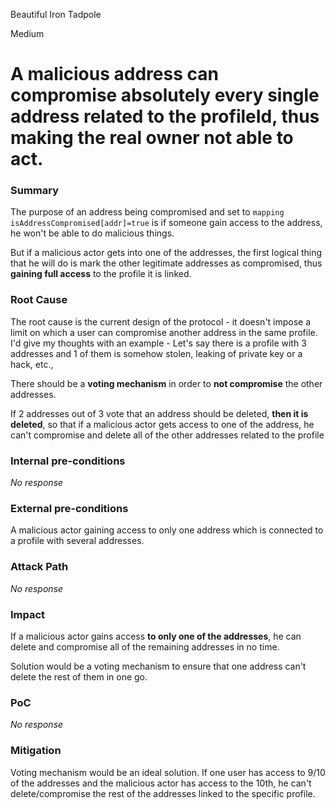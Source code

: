 Beautiful Iron Tadpole

Medium

# A malicious address can compromise absolutely every single address related to the profileId, thus making the real owner not able to act.

### Summary

The purpose of an address being compromised and set to `mapping isAddressCompromised[addr]=true` is if someone gain access to the address, he won't be able to do malicious things.

But if a malicious actor gets into one of the addresses, the first logical thing that he will do is mark the other legitimate addresses as compromised, thus **gaining full access** to the profile it is linked.

### Root Cause

The root cause is the current design of the protocol - it doesn't impose a limit on which a user can compromise another address in the same profile. I'd give my thoughts with an example - Let's say there is a profile with 3 addresses and 1 of them is somehow stolen, leaking of private key or a hack, etc.,  

There should be a **voting mechanism** in order to **not compromise** the other addresses.

If 2 addresses out of 3 vote that an address should be deleted, **then it is deleted**, so that if a malicious actor gets access to one of the address, he can't compromise and delete all of the other addresses related to the profile

### Internal pre-conditions

_No response_

### External pre-conditions

A malicious actor gaining access to only one address which is connected to a profile with several addresses.

### Attack Path

_No response_

### Impact

If a malicious actor gains access **to only one of the addresses**, he can delete and
 compromise all of the remaining addresses in no time.

Solution would be a voting mechanism to ensure that one address can't delete the rest of them in one go.

### PoC

_No response_

### Mitigation

Voting mechanism would be an ideal solution. If one user has access to 9/10 of the addresses and the malicious actor has access to the 10th, he can't delete/compromise the rest of the addresses linked to the specific profile.